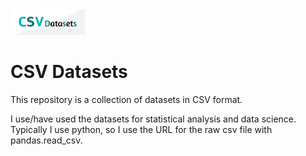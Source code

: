 <img src="CSV_datasets_logo.png" width="120">
<H1>CSV Datasets</H1>
This repository is a collection of datasets in CSV format.

I use/have used the datasets for statistical analysis and data science.
Typically I use python, so I use the URL for the raw csv file with pandas.read_csv.



